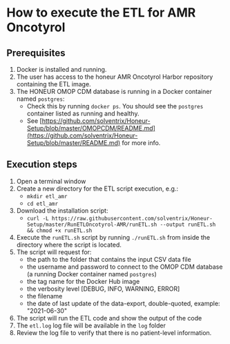 # How to execute the ETL for AMR Oncotyrol

## Prerequisites
1. Docker is installed and running.
2. The user has access to the honeur AMR Oncotyrol Harbor repository containing the ETL image.
3. The HONEUR OMOP CDM database is running in a Docker container named `postgres`:
    * Check this by running `docker ps`. You should see the `postgres` container listed as running and healthy.
    * See [https://github.com/solventrix/Honeur-Setup/blob/master/OMOPCDM/README.md](https://github.com/solventrix/Honeur-Setup/blob/master/README.md) for more info.

## Execution steps
1. Open a terminal window 
2. Create a new directory for the ETL script execution, e.g.:
   * `mkdir etl_amr`
   * `cd etl_amr`
2. Download the installation script:
    * `curl -L https://raw.githubusercontent.com/solventrix/Honeur-Setup/master/RunETLOncotyrol-AMR/runETL.sh --output runETL.sh && chmod +x runETL.sh`
3. Execute the `runETL.sh` script by running `./runETL.sh` from inside the directory where the script is located.
4. The script will request for:
    * the path to the folder that contains the input CSV data file
    * the username and password to connect to the OMOP CDM database (a running Docker container named `postgres`)
    * the tag name for the Docker Hub image
    * the verbosity level [DEBUG, INFO, WARNING, ERROR]
    * the filename
    * the date of last update of the data-export, double-quoted, example: "2021-06-30"
5. The script will run the ETL code and show the output of the code
6. The `etl.log` log file will be available in the `log` folder
7. Review the log file to verify that there is no patient-level information.
